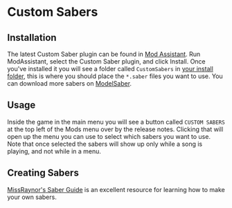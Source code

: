 # Custom Sabers
## Installation
The latest Custom Saber plugin can be found in [Mod Assistant](https://github.com/Assistant/ModAssistant/releases/latest). Run ModAssistant, select the Custom Saber plugin, and click Install.
Once you've installed it you will see a folder called `CustomSabers` in [your install folder](/faq/install-folder.md), this is where you should place the `*.saber` files you want to use. You can download more sabers on [ModelSaber](https://modelsaber.com/Sabers/).

## Usage
Inside the game in the main menu you will see a button called `CUSTOM SABERS` at the top left of the Mods menu over by the release notes. Clicking that will open up the menu you can use to select which sabers you want to use. Note that once selected the sabers will show up only while a song is playing, and not while in a menu. 

## Creating Sabers
[MissRaynor's Saber Guide](https://bs.assistant.moe/Sabers) is an excellent resource for learning how to make your own sabers.
